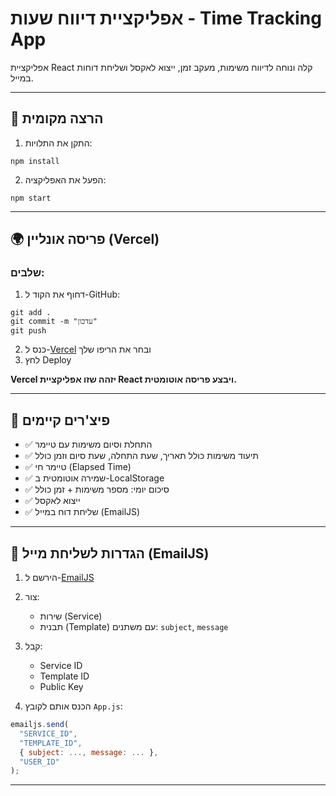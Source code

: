 # אפליקציית דיווח שעות - Time Tracking App

אפליקציית React קלה ונוחה לדיווח משימות, מעקב זמן, ייצוא לאקסל ושליחת דוחות במייל.

---

## 🚀 הרצה מקומית

1. התקן את התלויות:
```
npm install
```

2. הפעל את האפליקציה:
```
npm start
```

---

## 🌍 פריסה אונליין (Vercel)

### שלבים:
1. דחוף את הקוד ל-GitHub:
```
git add .
git commit -m "עדכון"
git push
```

2. כנס ל-[Vercel](https://vercel.com) ובחר את הריפו שלך
3. לחץ Deploy

**Vercel יזהה שזו אפליקציית React ויבצע פריסה אוטומטית.**

---

## 🧠 פיצ'רים קיימים

- ✅ התחלת וסיום משימות עם טיימר
- ✅ תיעוד משימות כולל תאריך, שעת התחלה, שעת סיום וזמן כולל
- ✅ טיימר חי (Elapsed Time)
- ✅ שמירה אוטומטית ב-LocalStorage
- ✅ סיכום יומי: מספר משימות + זמן כולל
- ✅ ייצוא לאקסל
- ✅ שליחת דוח במייל (EmailJS)

---

## 📧 הגדרות לשליחת מייל (EmailJS)

1. הירשם ל-[EmailJS](https://www.emailjs.com)
2. צור:
   - שירות (Service)
   - תבנית (Template) עם משתנים: `subject`, `message`
3. קבל:
   - Service ID
   - Template ID
   - Public Key

4. הכנס אותם לקובץ `App.js`:

```js
emailjs.send(
  "SERVICE_ID",
  "TEMPLATE_ID",
  { subject: ..., message: ... },
  "USER_ID"
);
```

---
